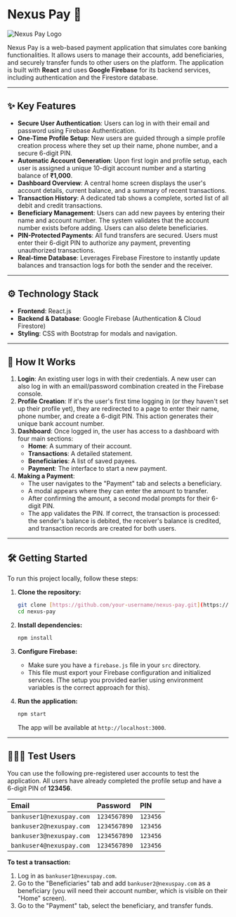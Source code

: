 # Nexus Pay 💸

![Nexus Pay Logo](./assets/1.png)

Nexus Pay is a web-based payment application that simulates core banking functionalities. It allows users to manage their accounts, add beneficiaries, and securely transfer funds to other users on the platform. The application is built with **React** and uses **Google Firebase** for its backend services, including authentication and the Firestore database.

---

## ✨ Key Features

- **Secure User Authentication**: Users can log in with their email and password using Firebase Authentication.
- **One-Time Profile Setup**: New users are guided through a simple profile creation process where they set up their name, phone number, and a secure 6-digit PIN.
- **Automatic Account Generation**: Upon first login and profile setup, each user is assigned a unique 10-digit account number and a starting balance of **₹1,000**.
- **Dashboard Overview**: A central home screen displays the user's account details, current balance, and a summary of recent transactions.
- **Transaction History**: A dedicated tab shows a complete, sorted list of all debit and credit transactions.
- **Beneficiary Management**: Users can add new payees by entering their name and account number. The system validates that the account number exists before adding. Users can also delete beneficiaries.
- **PIN-Protected Payments**: All fund transfers are secured. Users must enter their 6-digit PIN to authorize any payment, preventing unauthorized transactions.
- **Real-time Database**: Leverages Firebase Firestore to instantly update balances and transaction logs for both the sender and the receiver.

---

## ⚙️ Technology Stack

- **Frontend**: React.js
- **Backend & Database**: Google Firebase (Authentication & Cloud Firestore)
- **Styling**: CSS with Bootstrap for modals and navigation.

---

## 🚀 How It Works

1.  **Login**: An existing user logs in with their credentials. A new user can also log in with an email/password combination created in the Firebase console.
2.  **Profile Creation**: If it's the user's first time logging in (or they haven't set up their profile yet), they are redirected to a page to enter their name, phone number, and create a 6-digit PIN. This action generates their unique bank account number.
3.  **Dashboard**: Once logged in, the user has access to a dashboard with four main sections:
    - **Home**: A summary of their account.
    - **Transactions**: A detailed statement.
    - **Beneficiaries**: A list of saved payees.
    - **Payment**: The interface to start a new payment.
4.  **Making a Payment**:
    - The user navigates to the "Payment" tab and selects a beneficiary.
    - A modal appears where they can enter the amount to transfer.
    - After confirming the amount, a second modal prompts for their 6-digit PIN.
    - The app validates the PIN. If correct, the transaction is processed: the sender's balance is debited, the receiver's balance is credited, and transaction records are created for both users.

---

## 🛠️ Getting Started

To run this project locally, follow these steps:

1.  **Clone the repository:**

    ```bash
    git clone [https://github.com/your-username/nexus-pay.git](https://github.com/your-username/nexus-pay.git)
    cd nexus-pay
    ```

2.  **Install dependencies:**

    ```bash
    npm install
    ```

3.  **Configure Firebase:**

    - Make sure you have a `firebase.js` file in your `src` directory.
    - This file must export your Firebase configuration and initialized services. (The setup you provided earlier using environment variables is the correct approach for this).

4.  **Run the application:**
    ```bash
    npm start
    ```
    The app will be available at `http://localhost:3000`.

---

## 🧑‍🤝‍🧑 Test Users

You can use the following pre-registered user accounts to test the application. All users have already completed the profile setup and have a 6-digit PIN of **123456**.

| Email                    | Password     | PIN      |
| :----------------------- | :----------- | :------- |
| `bankuser1@nexuspay.com` | `1234567890` | `123456` |
| `bankuser2@nexuspay.com` | `1234567890` | `123456` |
| `bankuser3@nexuspay.com` | `1234567890` | `123456` |
| `bankuser4@nexuspay.com` | `1234567890` | `123456` |

**To test a transaction:**

1.  Log in as `bankuser1@nexuspay.com`.
2.  Go to the "Beneficiaries" tab and add `bankuser2@nexuspay.com` as a beneficiary (you will need their account number, which is visible on their "Home" screen).
3.  Go to the "Payment" tab, select the beneficiary, and transfer funds.

